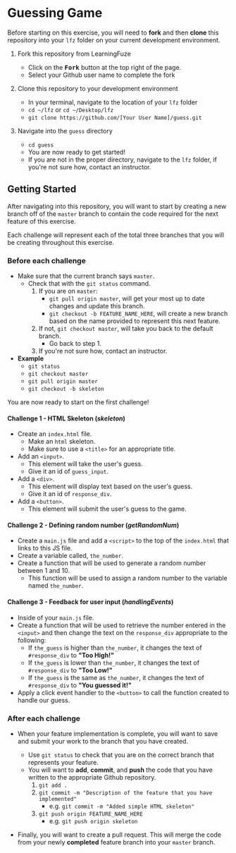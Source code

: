 # Guessing Game

Before starting on this exercise, you will need to **fork** and then **clone** this repository into your `lfz` folder on your current development environment.

1. Fork this repository from LearningFuze
    - Click on the <kbd>**Fork**</kbd> button at the top right of the page.
    - Select your Github user name to complete the fork

2. Clone this repository to your development environment
    - In your terminal, navigate to the location of your `lfz` folder
    - `cd ~/lfz` or `cd ~/Desktop/lfz`
    - `git clone https://github.com/[Your User Name]/guess.git`

3. Navigate into the `guess` directory
    - `cd guess`
    - You are now ready to get started!
    - If you are not in the proper directory, navigate to the `lfz` folder, if you're not sure how, contact an instructor.


## Getting Started

After navigating into this repository, you will want to start by creating a new branch off of the `master` branch to contain the code required for the next feature of this exercise.

Each challenge will represent each of the total three branches that you will be creating throughout this exercise.

### Before each challenge

- Make sure that the current branch says `master`.
  - Check that with the `git status` command.
    1. If you are on `master`:
       - `git pull origin master`, will get your most up to date changes and update this branch.
       - `git checkout -b FEATURE_NAME_HERE`, will create a new branch based on the name provided to represent this next feature.
    2. If not, `git checkout master`, will take you back to the default branch.
       - Go back to step 1.
    3. If you're not sure how, contact an instructor.
- **Example**
  - `git status`
  - `git checkout master`
  - `git pull origin master`
  - `git checkout -b skeleton`

You are now ready to start on the first challenge!

#### Challenge 1 - HTML Skeleton (*skeleton*)
- Create an `index.html` file.
  - Make an `html` skeleton.
  - Make sure to use a `<title>` for an appropriate title.
- Add an `<input>`.
  - This element will take the user's guess.
  - Give it an id of `guess_input`.
- Add a `<div>`.
  - This element will display text based on the user's guess.
  - Give it an id of `response_div`.
- Add a `<button>`.
  - This element will submit the user's guess to the game.
  
#### Challenge 2 - Defining random number (*getRandomNum*)
- Create a `main.js` file and add a `<script>` to the top of the `index.html` that links to this JS file.
- Create a variable called, `the_number`.
- Create a function that will be used to generate a random number between 1 and 10.
  - This function will be used to assign a random number to the variable named `the_number`.
  
#### Challenge 3 - Feedback for user input (*handlingEvents*)
- Inside of your `main.js` file.
- Create a function that will be used to retrieve the number entered in the `<input>` and then change the text on the `response_div` appropriate to the following:
  - If `the_guess` is higher than `the_number`, it changes the text of `#response_div` to **"Too High!"**
  - If `the_guess` is lower than `the_number`, it changes the text of `#response_div` to **"Too Low!"**
  - If `the_guess` is the same as `the_number`, it changes the text of `#response_div` to **"You guessed it!"**
- Apply a click event handler to the `<button>` to call the function created to handle our guess.

### After each challenge

- When your feature implementation is complete, you will want to save and submit your work to the branch that you have created.
  - Use `git status` to check that you are on the correct branch that represents your feature.
  - You will want to **add**, **commit**, and **push** the code that you have written to the appropriate Github repository.
    1. `git add .`
    2. `git commit -m "Description of the feature that you have implemented"`
       - e.g. `git commit -m "Added simple HTML skeleton"`
    3. `git push origin FEATURE_NAME_HERE`
       - e.g. `git push origin skeleton`

- Finally, you will want to create a pull request. This will merge the code from your newly **completed** feature branch into your `master` branch.